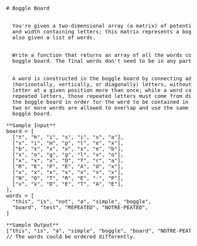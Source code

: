 <pre>
# Boggle Board


  You're given a two-dimensional array (a matrix) of potentially unequal height
  and width containing letters; this matrix represents a boggle board. You're
  also given a list of words.


  Write a function that returns an array of all the words contained in the
  boggle board. The final words don't need to be in any particular order.


  A word is constructed in the boggle board by connecting adjacent
  (horizontally, vertically, or diagonally) letters, without using any single
  letter at a given position more than once; while a word can of course have
  repeated letters, those repeated letters must come from different positions in
  the boggle board in order for the word to be contained in the board. Note that
  two or more words are allowed to overlap and use the same letters in the
  boggle board.

**Sample Input**
board = [
  ["t", "h", "i", "s", "i", "s", "a"],
  ["s", "i", "m", "p", "l", "e", "x"],
  ["b", "x", "x", "x", "x", "e", "b"],
  ["x", "o", "g", "g", "l", "x", "o"],
  ["x", "x", "x", "D", "T", "r", "a"],
  ["R", "E", "P", "E", "A", "d", "x"],
  ["x", "x", "x", "x", "x", "x", "x"],
  ["N", "O", "T", "R", "E", "-", "P"],
  ["x", "x", "D", "E", "T", "A", "E"],
],
words = [
  "this", "is", "not", "a", "simple", "boggle",
  "board", "test", "REPEATED", "NOTRE-PEATED",
]

**Sample Output**
["this", "is", "a", "simple", "boggle", "board", "NOTRE-PEATED"]
// The words could be ordered differently.

</pre>